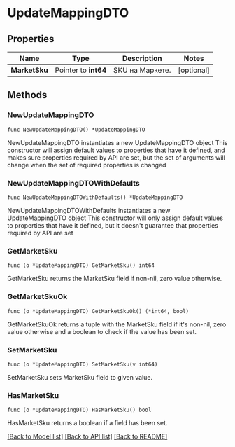 # UpdateMappingDTO

## Properties

Name | Type | Description | Notes
------------ | ------------- | ------------- | -------------
**MarketSku** | Pointer to **int64** | SKU на Маркете. | [optional] 

## Methods

### NewUpdateMappingDTO

`func NewUpdateMappingDTO() *UpdateMappingDTO`

NewUpdateMappingDTO instantiates a new UpdateMappingDTO object
This constructor will assign default values to properties that have it defined,
and makes sure properties required by API are set, but the set of arguments
will change when the set of required properties is changed

### NewUpdateMappingDTOWithDefaults

`func NewUpdateMappingDTOWithDefaults() *UpdateMappingDTO`

NewUpdateMappingDTOWithDefaults instantiates a new UpdateMappingDTO object
This constructor will only assign default values to properties that have it defined,
but it doesn't guarantee that properties required by API are set

### GetMarketSku

`func (o *UpdateMappingDTO) GetMarketSku() int64`

GetMarketSku returns the MarketSku field if non-nil, zero value otherwise.

### GetMarketSkuOk

`func (o *UpdateMappingDTO) GetMarketSkuOk() (*int64, bool)`

GetMarketSkuOk returns a tuple with the MarketSku field if it's non-nil, zero value otherwise
and a boolean to check if the value has been set.

### SetMarketSku

`func (o *UpdateMappingDTO) SetMarketSku(v int64)`

SetMarketSku sets MarketSku field to given value.

### HasMarketSku

`func (o *UpdateMappingDTO) HasMarketSku() bool`

HasMarketSku returns a boolean if a field has been set.


[[Back to Model list]](../README.md#documentation-for-models) [[Back to API list]](../README.md#documentation-for-api-endpoints) [[Back to README]](../README.md)


